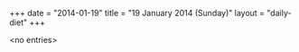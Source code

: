 +++
date = "2014-01-19"
title = "19 January 2014 (Sunday)"
layout = "daily-diet"
+++


\<no entries\>

